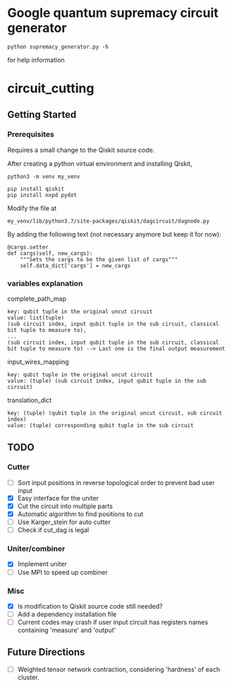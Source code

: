 # Google quantum supremacy circuit generator
```
python supremacy_generator.py -h
```
for help information

# circuit_cutting
## Getting Started

### Prerequisites

Requires a small change to the Qiskit source code.

After creating a python virtual environment and installing Qiskit,

```
python3 -m venv my_venv

pip install qiskit
pip install nxpd pydot
```

Modify the file at

```
my_venv/lib/python3.7/site-packages/qiskit/dagcircuit/dagnode.py
```

By adding the following text (not necessary anymore but keep it for now):

```
@cargs.setter
def cargs(self, new_cargs):
    """Sets the cargs to be the given list of cargs"""
    self.data_dict['cargs'] = new_cargs
```
### variables explanation
complete_path_map
```
key: qubit tuple in the original uncut circuit
value: list(tuple)
(sub circuit index, input qubit tuple in the sub circuit, classical bit tuple to measure to), 
...
(sub circuit index, input qubit tuple in the sub circuit, classical bit tuple to measure to) --> Last one is the final output measurement
```
input_wires_mapping
```
key: qubit tuple in the original uncut circuit
value: (tuple) (sub circuit index, input qubit tuple in the sub circuit)
```
translation_dict
```
key: (tuple) (qubit tuple in the original uncut circuit, sub circuit index)
value: (tuple) corresponding qubit tuple in the sub circuit
```
## TODO
### Cutter

 - [ ] Sort input positions in reverse topological order to prevent bad user input
 - [x] Easy interface for the uniter
 - [x] Cut the circuit into multiple parts
 - [x] Automatic algorithm to find positions to cut
 - [ ] Use Karger_stein for auto cutter
 - [ ] Check if cut_dag is legal

### Uniter/combiner
 - [x] Implement uniter
 - [ ] Use MPI to speed up combiner

### Misc
 - [x] Is modification to Qiskit source code still needed?
 - [ ] Add a dependency installation file
 - [ ] Current codes may crash if user input circuit has registers names containing 'measure' and 'output'

## Future Directions
 - [ ] Weighted tensor network contraction, considering 'hardness' of each cluster.
